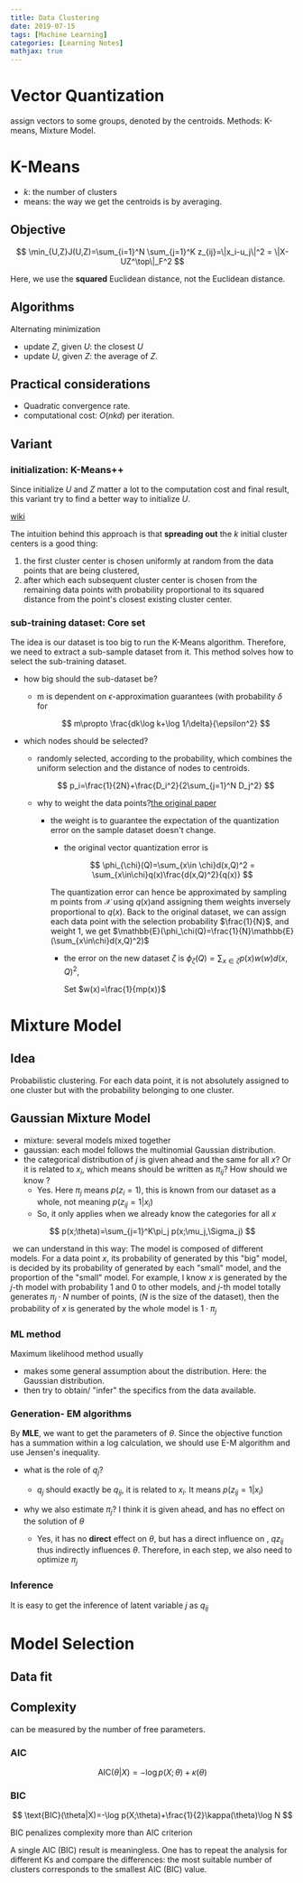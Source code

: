 ```yaml
---
title: Data Clustering
date: 2019-07-15
tags: [Machine Learning]
categories: [Learning Notes]
mathjax: true
---
```




# Vector Quantization

assign vectors to some groups, denoted by the centroids. Methods: K-means, Mixture Model.

# K-Means

- $k$: the number of clusters
- means: the way we get the centroids is by averaging.

## Objective

$$
\min_{U,Z}J(U,Z)=\sum_{i=1}^N \sum_{j=1}^K z_{ij}=\|x_i-u_j\|^2 = \|X-UZ^\top\|_F^2
$$

Here, we use the **squared** Euclidean distance, not the Euclidean distance.

## Algorithms

Alternating minimization

- update $Z$, given $U$: the closest $U$
- update $U$, given $Z$: the average of $Z$.

## Practical considerations

- Quadratic convergence rate.
- computational cost: $O(nkd)$ per iteration.



## Variant

### initialization: K-Means++

Since initialize $U$ and $Z$ matter a lot to the computation cost and final result, this variant try to find a better way to initialize $U$. 

[wiki](https://en.wikipedia.org/wiki/K-means%2B%2B)

The intuition behind this approach is that **spreading out** the $k$  initial cluster centers is a good thing: 

1. the first cluster center is chosen uniformly at random from the data points that are being clustered, 
2. after which each subsequent cluster center is chosen from the remaining data points with probability proportional to its squared distance from the point's closest existing cluster center.

###  sub-training dataset: Core set

The idea is our dataset is too big to run the K-Means algorithm. Therefore, we need to extract a sub-sample dataset from it. This method solves how to select the sub-training dataset.

- how big should the sub-dataset be?

  - m is dependent on $\epsilon$-approximation guarantees (with probability $\delta$ for

    $$
    m\propto \frac{dk\log k+\log 1/\delta}{\epsilon^2}
    $$

- which nodes should be selected?

  - randomly selected, according to the probability, which combines the uniform selection and the distance of nodes to centroids.

     $$
   p_i=\frac{1}{2N}+\frac{D_i^2}{2\sum_{j=1}^N D_j^2}
     $$

  - why to weight the data points?[the original paper](https://las.inf.ethz.ch/files/bachem18scalable.pdf)

    - the weight is to guarantee the expectation of the quantization error on the sample dataset doesn't change.

      - the original vector quantization error is 

      $$
      \phi_{\chi}(Q)=\sum_{x\in \chi}d(x,Q)^2 = \sum_{x\in\chi}q(x)\frac{d(x,Q)^2}{q(x)}
      $$

      The quantization error can hence be approximated by sampling m points from $\mathcal{X}$ using $q(x)$and assigning them weights inversely proportional to  $q(x)$.  Back to the original dataset, we can assign each data point with the selection probability $\frac{1}{N}$, and weight $1$, we get  $\mathbb{E}(\phi_\chi(Q)=\frac{1}{N}\mathbb{E}(\sum_{x\in\chi}d(x,Q)^2)$

      - the error on the new dataset $\zeta$ is $\phi_\zeta(Q)=\sum_{x\in\zeta}p(x)w(w)d(x,Q)^2$, 
  
        Set $w(x)=\frac{1}{mp(x)}$

# Mixture Model

## Idea

Probabilistic clustering. For each data point, it is not absolutely assigned to one cluster but with the probability belonging to one cluster.



## Gaussian Mixture Model

- mixture: several models mixed together
- gaussian: each model follows the multinomial Gaussian distribution.
- the categorical distribution of $j$ is given ahead and the same for all $x$? Or it is related to  $x_i$, which means should be written as $\pi_{ij}$? How should we know ?
  - Yes. Here $\pi_j$ means $p(z_i=1)$, this is known from our dataset as a whole, not meaning $p(z_{ij}=1|x_i)$ 
  - So, it only applies when we already know the categories for all $x$

$$
p(x;\theta)=\sum_{j=1}^K\pi_j p(x;\mu_j,\Sigma_j)
$$

​	 we can understand in this way: The model is composed of different models. For a data point $x$, its probability of generated by this "big" model, is decided by its probability of generated by each "small" model, and the proportion of the "small" model. For example, I know  $x$ is generated by the $j$-th model with probability 1 and 0 to other models, and $j$-th model totally generates $\pi_j\cdot N$ number of points, ($N$ is the size of the dataset), then the probability of  $x$ is generated by the whole model is $1\cdot\pi_j$

### ML method

Maximum likelihood method usually 

- makes some general assumption about the distribution. Here: the Gaussian distribution.
- then try to obtain/ "infer" the specifics from the data available.

### Generation- EM algorithms

By **MLE**, we want to get the parameters of $\theta$. Since the objective function has a summation within a log calculation, we should use E-M algorithm and use Jensen's inequality.

- what is the role of $q_j$?
  - $q_j$ should exactly be $q_{ij}$, it is related to $x_i$. It means $p(z_{ij}=1|x_i)$ 

- why  we also estimate $\pi_j$? I think it is given ahead, and has no effect on the solution of $\theta$
  - Yes, it has no **direct** effect on $\theta$, but has a direct influence on , $qz_{ij}$ thus indirectly influences $\theta$. Therefore, in each step, we also need to optimize $\pi_j$

### Inference

It is easy to get the inference of latent variable $j$ as $q_{ij}$

# Model Selection

## Data fit

## Complexity

can be measured by the number of free parameters.

### AIC

$$
\text{AIC}(\theta|X)=-\log p(X;\theta)+\kappa(\theta)
$$

### BIC

$$
\text{BIC}(\theta|X)=-\log p(X;\theta)+\frac{1}{2}\kappa(\theta)\log N
$$

BIC penalizes complexity more than AIC criterion

A single AIC (BIC) result is meaningless. One has to repeat the analysis for different Ks and compare the differences: the most suitable number of clusters corresponds to the smallest AIC (BIC) value.